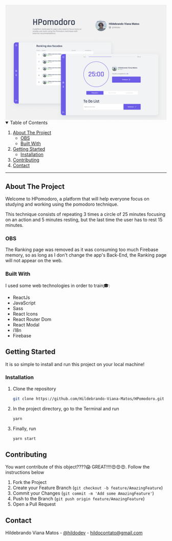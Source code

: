  <a href="https://github.com/Hildebrando-Viana-Matos/HPomodoro">
    <img align="center" src="./public/banner_readme.png" alt="banner HPomodoro">
 </a>
 
<details open="open">
  <summary>Table of Contents</summary>
  <ol>
    <li>
      <a href="#about-the-project">About The Project</a>
      <ul>
        <li><a href="#obs">OBS</a></li>
      </ul>
      <ul>
        <li><a href="#built-with">Built With</a></li>
      </ul>
    </li>
    <li>
      <a href="#getting-started">Getting Started</a>
      <ul>
        <li><a href="#installation">Installation</a></li>
      </ul>
    </li>
    <li><a href="#contributing">Contributing</a></li>
    <li><a href="#contact">Contact</a></li>
  </ol>
</details>

<hr>

## About The Project

<p>Welcome to HPomodoro, a platform that will help everyone focus on studying and working using the pomodoro technique.</p>
<p>This technique consists of repeating 3 times a circle of 25 minutes focusing on an action and 5 minutes resting, but the last time the user has to rest 15 minutes.</p>

### OBS

<p>The Ranking page was removed as it was consuming too much Firebase memory, so as long as I don't change the app's Back-End, the Ranking page will not appear on the web.</p>

### Built With

I used some web technologies in order to train:mortar_board::

- ReactJs
- JavaScript
- Sass
- React Icons
- React Router Dom
- React Modal
- i18n
- Firebase

## Getting Started

It is so simple to install and run this project on your local machine!

### Installation

1. Clone the repository
   ```sh
   git clone https://github.com/Hildebrando-Viana-Matos/HPomodoro.git
   ```
2. In the project directory, go to the Terminal and run
   ```sh
   yarn
   ```
3. Finally, run
   ```sh
   yarn start
   ```

## Contributing

You want contribute of this object????:scream: GREAT!!!!:heart_eyes::heart_eyes::heart_eyes:. Follow the instructions below

1. Fork the Project
2. Create your Feature Branch (`git checkout -b feature/AmazingFeature`)
3. Commit your Changes (`git commit -m 'Add some AmazingFeature'`)
4. Push to the Branch (`git push origin feature/AmazingFeature`)
5. Open a Pull Request

## Contact

Hildebrando Viana Matos - [@hildodev](https://www.instagram.com/hildodev/) - hildocontato@gmail.com
